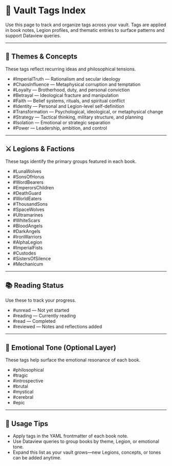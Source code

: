 # 📌 Vault Tags Index

Use this page to track and organize tags across your vault. Tags are applied in book notes, Legion profiles, and thematic entries to surface patterns and support Dataview queries.

---

## 🧠 Themes & Concepts

These tags reflect recurring ideas and philosophical tensions.

- #ImperialTruth — Rationalism and secular ideology
- #ChaosInfluence — Metaphysical corruption and temptation
- #Loyalty — Brotherhood, duty, and personal conviction
- #Betrayal — Ideological fracture and manipulation
- #Faith — Belief systems, rituals, and spiritual conflict
- #Identity — Personal and Legion-level self-definition
- #Transformation — Psychological, ideological, or metaphysical change
- #Strategy — Tactical thinking, military structure, and planning
- #Isolation — Emotional or strategic separation
- #Power — Leadership, ambition, and control

---

## ⚔️ Legions & Factions

These tags identify the primary groups featured in each book.

- #LunaWolves  
- #SonsOfHorus  
- #WordBearers  
- #EmperorsChildren  
- #DeathGuard  
- #WorldEaters  
- #ThousandSons  
- #SpaceWolves  
- #Ultramarines  
- #WhiteScars  
- #BloodAngels  
- #DarkAngels  
- #IronWarriors  
- #AlphaLegion  
- #ImperialFists  
- #Custodes  
- #SistersOfSilence  
- #Mechanicum  

---

## 📚 Reading Status

Use these to track your progress.

- #unread — Not yet started  
- #reading — Currently reading  
- #read — Completed  
- #reviewed — Notes and reflections added  

---

## 🧩 Emotional Tone (Optional Layer)

These tags help surface the emotional resonance of each book.

- #philosophical  
- #tragic  
- #introspective  
- #brutal  
- #mystical  
- #cerebral  
- #epic  

---

## 🔗 Usage Tips

- Apply tags in the YAML frontmatter of each book note.
- Use Dataview queries to group books by theme, Legion, or emotional tone.
- Expand this list as your vault grows—new Legions, concepts, or tones can be added anytime.
